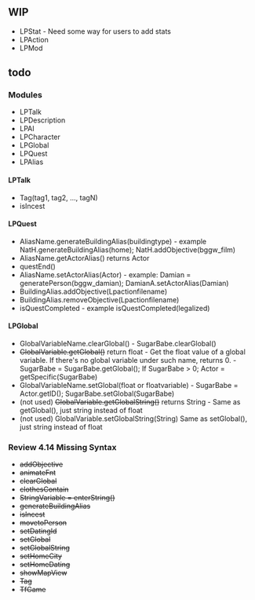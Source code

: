 #
## WIP
* LPStat - Need some way for users to add stats
* LPAction
* LPMod

## todo

### Modules
* LPTalk
* LPDescription
* LPAI
* LPCharacter
* LPGlobal
* LPQuest
* LPAlias

#### LPTalk
* Tag(tag1, tag2, ..., tagN)
* isIncest

#### LPQuest
* AliasName.generateBuildingAlias(buildingtype) - example NatH.generateBuildingAlias(home); NatH.addObjective(bggw_film)
* AliasName.getActorAlias() returns Actor
* questEnd()
* AliasName.setActorAlias(Actor) - example: Damian = generatePerson(bggw_damian); DamianA.setActorAlias(Damian)
* BuildingAlias.addObjective(Lpactionfilename)
* BuildingAlias.removeObjective(Lpactionfilename)
* isQuestCompleted - example isQuestCompleted(legalized)

#### LPGlobal
* GlobalVariableName.clearGlobal() - SugarBabe.clearGlobal()
* ~~GlobalVariable.getGlobal()~~ return float - Get the float value of a global variable. If there's no global variable under such name, returns 0. - SugarBabe = SugarBabe.getGlobal(); If SugarBabe > 0; Actor = getSpecific(SugarBabe)
* GlobalVariableName.setGlobal(float or floatvariable) - SugarBabe = Actor.getID();  SugarBabe.setGlobal(SugarBabe)
* (not used) ~~GlobalVariable.getGlobalString()~~ returns String - Same as getGlobal(), just string instead of float
* (not used) GlobalVariable.setGlobalString(String) Same as setGlobal(), just string instead of float

### Review 4.14 Missing Syntax
* ~~addObjective~~
* ~~animateFnt~~
* ~~clearGlobal~~
* ~~clothesContain~~
* ~~StringVariable = enterString()~~
* ~~generateBuildingAlias~~
* ~~isIncest~~
* ~~movetoPerson~~
* ~~setDatingId~~
* ~~setGlobal~~
* ~~setGlobalString~~
* ~~setHomeCity~~
* ~~setHomeDating~~
* ~~showMapView~~
* ~~Tag~~
* ~~TfGame~~